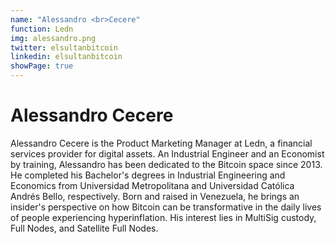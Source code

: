 ```yaml
---
name: "Alessandro <br>Cecere"
function: Ledn
img: alessandro.png
twitter: elsultanbitcoin
linkedin: elsultanbitcoin
showPage: true
---
```


# Alessandro Cecere
 
Alessandro Cecere is the Product Marketing Manager at Ledn, a financial services provider for digital assets. An Industrial Engineer and an Economist by training, Alessandro has been dedicated to the Bitcoin space since 2013. He completed his Bachelor's degrees in Industrial Engineering and Economics from Universidad Metropolitana and Universidad Católica Andrés Bello, respectively. Born and raised in Venezuela, he brings an insider's perspective on how Bitcoin can be transformative in the daily lives of people experiencing hyperinflation. His interest lies in MultiSig custody, Full Nodes, and Satellite Full Nodes.
<br><br>







